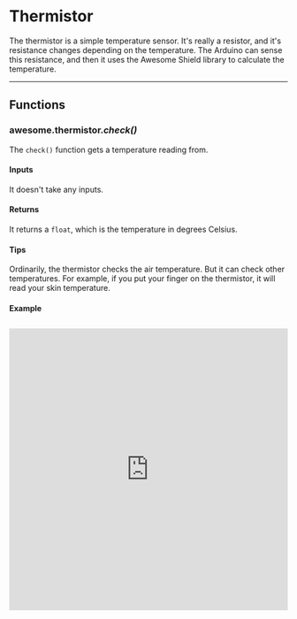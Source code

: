 # Thermistor

The thermistor is a simple temperature sensor. It's really a resistor, and it's resistance changes depending on the temperature. The Arduino can sense this resistance, and then it uses the Awesome Shield library to calculate the temperature.

***

## Functions

### awesome.thermistor.*check()*

The `check()` function gets a temperature reading from.

#### Inputs
It doesn't take any inputs.

#### Returns
It returns a `float`, which is the temperature in degrees Celsius.

#### Tips
Ordinarily, the thermistor checks the air temperature. But it can check other temperatures. For example, if you put your finger on the thermistor, it will read your skin temperature.

#### Example
<iframe style="height: 510px; width: 100%; margin: 10px 0 10px;" allowTransparency="true" src="https://codebender.cc/embed/sketch:70635" frameborder="0"></iframe>
